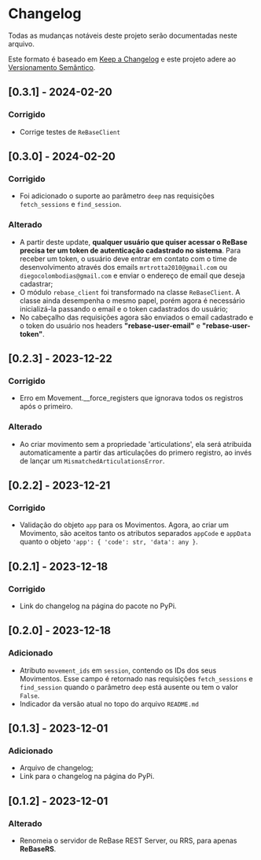 # Changelog

Todas as mudanças notáveis deste projeto serão documentadas neste arquivo.

Este formato é baseado em [Keep a Changelog](https://keepachangelog.com/en/1.0.0/)
e este projeto adere ao [Versionamento Semântico](https://semver.org/spec/v2.0.0.html).

## [0.3.1] - 2024-02-20

### Corrigido
- Corrige testes de `ReBaseClient`

## [0.3.0] - 2024-02-20

### Corrigido
- Foi adicionado o suporte ao parâmetro `deep` nas requisições `fetch_sessions` e `find_session`.

### Alterado
- A partir deste update, **qualquer usuário que quiser acessar o ReBase precisa ter um token de autenticação cadastrado no sistema**. Para receber um token, o usuário deve entrar em contato com o time de desenvolvimento através dos emails `mrtrotta2010@gmail.com` ou `diegocolombodias@gmail.com` e enviar o endereço de email que deseja cadastrar;
- O módulo `rebase_client` foi transformado na classe `ReBaseClient`. A classe ainda desempenha o mesmo papel, porém agora é necessário inicializá-la passando o email e o token cadastrados do usuário;
- No cabeçalho das requisições agora são enviados o email cadastrado e o token do usuário nos headers **"rebase-user-email"** e **"rebase-user-token"**.

## [0.2.3] - 2023-12-22

### Corrigido
- Erro em Movement.__force_registers que ignorava todos os registros após o primeiro.

### Alterado
- Ao criar movimento sem a propriedade 'articulations', ela será atribuida automaticamente a partir das articulações do primero registro, ao invés de lançar um `MismatchedArticulationsError`.

## [0.2.2] - 2023-12-21

### Corrigido
- Validação do objeto `app` para os Movimentos. Agora, ao criar um Movimento, são aceitos tanto os atributos separados `appCode` e `appData` quanto o objeto `'app': { 'code': str, 'data': any }`.

## [0.2.1] - 2023-12-18

### Corrigido
- Link do changelog na página do pacote no PyPi.

## [0.2.0] - 2023-12-18

### Adicionado
- Atributo `movement_ids` em `session`, contendo os IDs dos seus Movimentos. Esse campo é retornado nas requisições `fetch_sessions` e `find_session` quando o parâmetro `deep` está ausente ou tem o valor `False`.
- Indicador da versão atual no topo do arquivo `README.md`

## [0.1.3] - 2023-12-01

### Adicionado
- Arquivo de changelog;
- Link para o changelog na página do PyPi.

## [0.1.2] - 2023-12-01

### Alterado
- Renomeia o servidor de ReBase REST Server, ou RRS, para apenas **ReBaseRS**.
